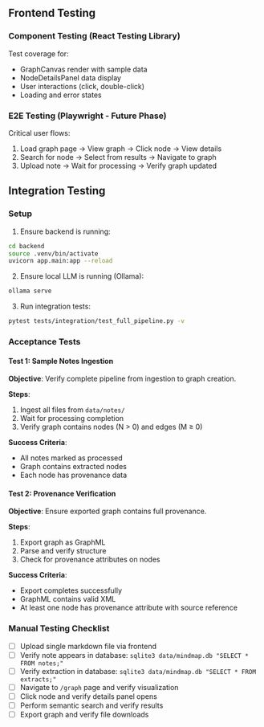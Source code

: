## Frontend Testing

### Component Testing (React Testing Library)

Test coverage for:
- GraphCanvas render with sample data
- NodeDetailsPanel data display
- User interactions (click, double-click)
- Loading and error states

### E2E Testing (Playwright - Future Phase)

Critical user flows:
1. Load graph page → View graph → Click node → View details
2. Search for node → Select from results → Navigate to graph
3. Upload note → Wait for processing → Verify graph updated

## Integration Testing

### Setup

1. Ensure backend is running:
```bash
cd backend
source .venv/bin/activate
uvicorn app.main:app --reload
```

2. Ensure local LLM is running (Ollama):
```bash
ollama serve
```

3. Run integration tests:
```bash
pytest tests/integration/test_full_pipeline.py -v
```

### Acceptance Tests

#### Test 1: Sample Notes Ingestion

**Objective**: Verify complete pipeline from ingestion to graph creation.

**Steps**:
1. Ingest all files from `data/notes/`
2. Wait for processing completion
3. Verify graph contains nodes (N > 0) and edges (M ≥ 0)

**Success Criteria**:
- All notes marked as processed
- Graph contains extracted nodes
- Each node has provenance data

#### Test 2: Provenance Verification

**Objective**: Ensure exported graph contains full provenance.

**Steps**:
1. Export graph as GraphML
2. Parse and verify structure
3. Check for provenance attributes on nodes

**Success Criteria**:
- Export completes successfully
- GraphML contains valid XML
- At least one node has provenance attribute with source reference

### Manual Testing Checklist

- [ ] Upload single markdown file via frontend
- [ ] Verify note appears in database: `sqlite3 data/mindmap.db "SELECT * FROM notes;"`
- [ ] Verify extraction in database: `sqlite3 data/mindmap.db "SELECT * FROM extracts;"`
- [ ] Navigate to `/graph` page and verify visualization
- [ ] Click node and verify details panel opens
- [ ] Perform semantic search and verify results
- [ ] Export graph and verify file downloads
